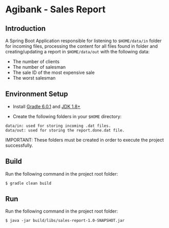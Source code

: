 # Agibank - Sales Report
## Introduction
A Spring Boot Application responsible for listening to `$HOME/data/in` folder for incoming files, processing the content for all files found in folder and
creating/updating a report in `$HOME/data/out` with the following data:
- The number of clients
- The number of salesman
- The sale ID of the most expensive sale
- The worst salesman

## Environment Setup
- Install [Gradle 6.0.1](https://gradle.org/install/) and [JDK 1.8+](https://www.oracle.com/technetwork/java/javase/downloads/index.html)

- Create the following folders in your `$HOME` directory:
```
data/in: used for storing incoming .dat files.
data/out: used for storing the report.done.dat file.
```
IMPORTANT: These folders must be created in order to execute the project successfully.

## Build
Run the following command in the project root folder:
```
$ gradle clean build
```

## Run
Run the following command in the project root folder:
```
$ java -jar build/libs/sales-report-1.0-SNAPSHOT.jar
```
